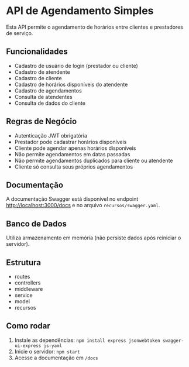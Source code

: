 # API de Agendamento Simples

Esta API permite o agendamento de horários entre clientes e prestadores de serviço.

## Funcionalidades
- Cadastro de usuário de login (prestador ou cliente)
- Cadastro de atendente
- Cadastro de cliente
- Cadastro de horários disponíveis do atendente
- Cadastro de agendamentos
- Consulta de atendentes
- Consulta de dados do cliente

## Regras de Negócio
- Autenticação JWT obrigatória
- Prestador pode cadastrar horários disponíveis
- Cliente pode agendar apenas horários disponíveis
- Não permite agendamentos em datas passadas
- Não permite agendamentos duplicados para cliente ou atendente
- Cliente só consulta seus próprios agendamentos

## Documentação
A documentação Swagger está disponível no endpoint [http://localhost:3000/docs](http://localhost:3000/docs) e no arquivo `recursos/swagger.yaml`.

## Banco de Dados
Utiliza armazenamento em memória (não persiste dados após reiniciar o servidor).

## Estrutura
- routes
- controllers
- middleware
- service
- model
- recursos

## Como rodar
1. Instale as dependências: `npm install express jsonwebtoken swagger-ui-express js-yaml`
2. Inicie o servidor: `npm start`
3. Acesse a documentação em `/docs`


